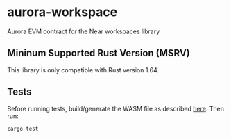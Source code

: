 # aurora-workspace
Aurora EVM contract for the Near workspaces library

## Mininum Supported Rust Version (MSRV)

This library is only compatible with Rust version 1.64.

## Tests

Before running tests, build/generate the WASM file as described [here](res/mock_evm/README.md). Then run:
```
cargo test
```